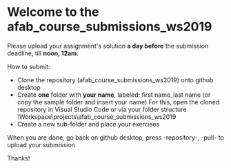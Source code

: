 # Welcome to the afab_course_submissions_ws2019

Please upload your assignment's solution **a day before** the submission deadline, till **noon, 12am**.

How to submit:
- Clone the repository (afab_course_submissions_ws2019) onto github desktop
- Create **one** folder with **your name**, labeled: first name_last name (or copy the sample folder and insert your name)
For this, open the cloned repository in Visual Studio Code or via your folder structure \Workspace\projects\afab_course_submissions_ws2019
- Create a new sub-folder and place your exercises

When you are done, go back on github desktop, press -repository-, -pull- to upload your submission

Thanks!